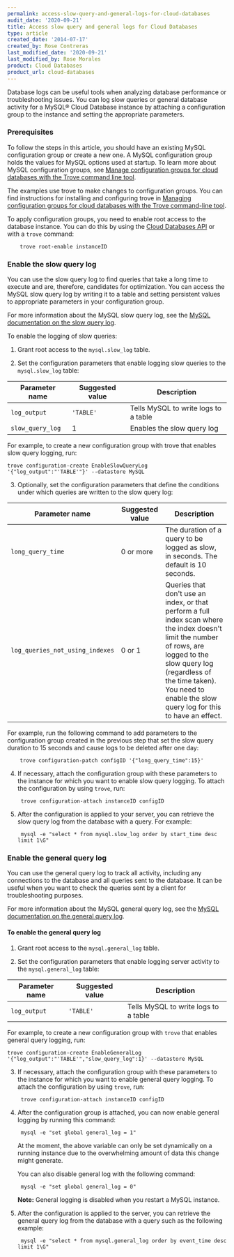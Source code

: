 ```yaml
---
permalink: access-slow-query-and-general-logs-for-cloud-databases
audit_date: '2020-09-21'
title: Access slow query and general logs for Cloud Databases
type: article
created_date: '2014-07-17'
created_by: Rose Contreras
last_modified_date: '2020-09-21'
last_modified_by: Rose Morales
product: Cloud Databases
product_url: cloud-databases
---
```


Database logs can be useful tools when analyzing database performance or
troubleshooting issues. You can log slow queries or general database
activity for a MySQL&reg; Cloud Database instance by attaching a configuration group
to the instance and setting the appropriate parameters.

### Prerequisites

To follow the steps in this article, you should have an existing MySQL configuration
group or create a new one. A MySQL configuration group holds the values for
MySQL options used at startup. To learn more about MySQL configuration groups,
see [Manage configuration groups for cloud databases with the Trove command
line
tool](https://docs-ospc.rackspace.com/support/how-to/cloud-databasesmanaging-configuration-groups-for-cloud-databases-with-the-trove-command-line-tool).

The examples use trove to make changes to configuration groups. You can find instructions for
installing and configuring trove in [Managing configuration groups
for cloud databases with the Trove command-line
tool](https://docs-ospc.rackspace.com/support/how-to/cloud-databasesmanaging-configuration-groups-for-cloud-databases-with-the-trove-command-line-tool).

To apply configuration groups, you need to enable root access to the
database instance. You can do this by using the [Cloud Databases
API](https://docs.rackspace.com/docs/cloud-databases/v1/api-reference/) or
with a `trove` command:

        trove root-enable instanceID

### Enable the slow query log

You can use the slow query log to find queries that take a long time to execute
and are, therefore, candidates for optimization. You can access the MySQL slow
query log by writing it to a table and setting persistent values to appropriate
parameters in your configuration group.

For more information about the MySQL slow query log, see the [MySQL
documentation on the slow query
log](https://dev.mysql.com/doc/refman/5.6/en/slow-query-log.html).

To enable the logging of slow queries:

1. Grant root access to the `mysql.slow_log` table.

2. Set the configuration parameters that enable logging slow queries to the
    `mysql.slow_log` table:

| Parameter name  | Suggested value | Description |
| --- | --- | --- |
| `log_output`    |   `'TABLE'`   |   Tells MySQL to write logs to a table |
| `slow_query_log`    |   1   |   Enables the slow query log |

For example, to create a new configuration group with trove that enables slow query logging, run:

    trove configuration-create EnableSlowQueryLog '{"log_output":"'TABLE'"}' --datastore MySQL

3. Optionally, set the configuration parameters that define the conditions under which queries are written to the slow query log: 

| Parameter name  | Suggested value | Description |
| --- | --- | --- |
| `long_query_time` | 0 or more | The duration of a query to be logged as slow, in seconds. The default is 10 seconds. |
| `log_queries_not_using_indexes` | 0 or 1 | Queries that don't use an index, or that perform a full index scan where the index doesn't limit the number of rows, are logged to the slow query log (regardless of the time taken). You need to enable the slow query log for this to have an effect. |

For example, run the following command to add parameters to the configuration group created in the previous
step that set the slow query duration to 15 seconds and cause logs to be deleted after one day:

        trove configuration-patch configID '{"long_query_time":15}'

4. If necessary, attach the configuration group with these parameters to the
    instance for which you want to enable slow query logging. To attach the
    configuration by using `trove`, run:

        trove configuration-attach instanceID configID

5. After the configuration is applied to your server, you can retrieve the slow
    query log from the database with a query. For example:

        mysql -e "select * from mysql.slow_log order by start_time desc limit 1\G"

### Enable the general query log

You can use the general query log to track all activity, including any
connections to the database and all queries sent to the database. It can be
useful when you want to check the queries sent by a client for
troubleshooting purposes.

For more information about the MySQL general query log, see the [MySQL
documentation on the general query
log](https://dev.mysql.com/doc/refman/5.6/en/query-log.html).

#### To enable the general query log

1. Grant root access to the `mysql.general_log` table.

2. Set the configuration parameters that enable logging server activity to the
    `mysql.general_log` table:

| Parameter name  | Suggested value | Description |
| --- | --- | --- |
| `log_output` | `'TABLE'` | Tells MySQL to write logs to a table |

For example, to create a new configuration group with `trove` that enables general query logging, run:

    trove configuration-create EnableGeneralLog '{"log_output":"'TABLE'","slow_query_log":1}' --datastore MySQL

3. If necessary, attach the configuration group with these parameters to the
    instance for which you want to enable general query logging. To attach the
    configuration by using `trove`, run:

        trove configuration-attach instanceID configID

4. After the configuration group is attached, you can now enable general logging
   by running this command:

        mysql -e "set global general_log = 1"

    At the moment, the above variable can only be set dynamically on a running
    instance due to the overwhelming amount of data this change might generate.

    You can also disable general log with the following command:

        mysql -e "set global general_log = 0"

	**Note:** General logging is disabled when you restart a MySQL instance.

5. After the configuration is applied to the server, you can retrieve the
    general query log from the database with a query such as the following example:

        mysql -e "select * from mysql.general_log order by event_time desc limit 1\G"
